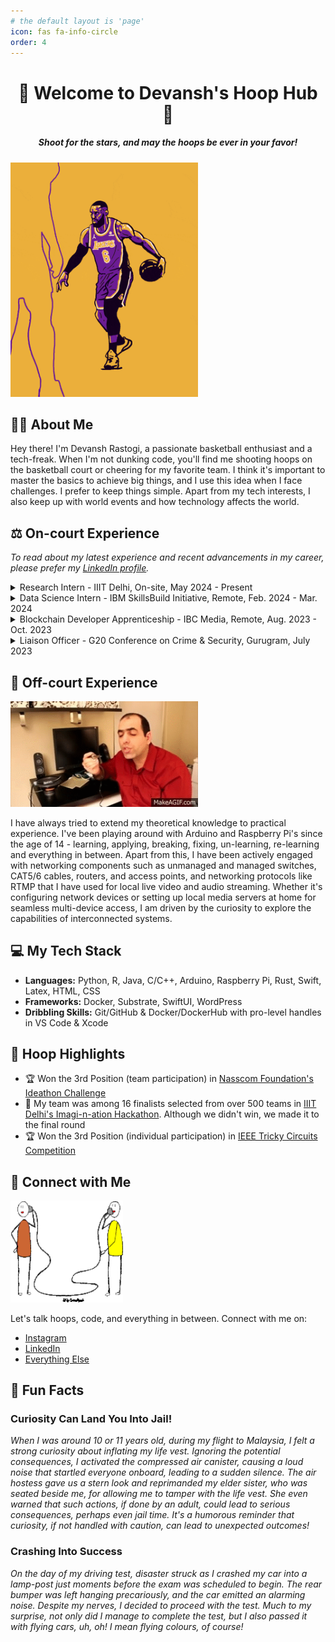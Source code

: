 ```yaml
---
# the default layout is 'page'
icon: fas fa-info-circle
order: 4
---
```


<!-- > Add Markdown syntax content to file `_tabs/about.md`{: .filepath } and it will show up on this page.
{: .prompt-tip }
-->

<!-- Project Title -->
<h1 align="center">🏀 Welcome to Devansh's Hoop Hub 🏀</h1>

<!-- Project Description -->
<h5 align="center"><i>Shoot for the stars, and may the hoops be ever in your favor!</i></h5>

<!-- Preview Image/Animation -->
<img src="/assets/about_assets/meMissingShotsAndHints.gif" alt="Basketball Animation" width="300"/>

<!-- About Me -->
## 🙋‍♂️ About Me

Hey there! I'm Devansh Rastogi, a passionate basketball enthusiast and a tech-freak. When I'm not dunking code, you'll find me shooting hoops on the basketball court or cheering for my favorite team. I think it's important to master the basics to achieve big things, and I use this idea when I face challenges. I prefer to keep things simple. Apart from my tech interests, I also keep up with world events and how technology affects the world.
<!--I like to work in solitude as well as in team/groups but I think that progress happens in solitude - when your are just with yourself -->

<!-- On-court Experience -->
## ⚖️ On-court Experience

*To read about my latest experience and recent advancements in my career, please prefer my [LinkedIn profile](https://linkedin.com/in/rastogidevansh).*

<details>
<summary>Research Intern - IIIT Delhi, On-site, May 2024 - Present</summary>
<br> - Worked in the Networked Systems and Security Lab
<br> - Gained practical insights into the network traffic patterns generated while AI & ML model training
<br> - Learned to interpret the results of the analysis and presented them effectively
<br><br>
</details>

<details>
<summary>Data Science Intern - IBM SkillsBuild Initiative, Remote, Feb. 2024 - Mar. 2024</summary>
<br> - Acquired sound technical knowledge of data cleaning and preparation, statistical analysis and data visualization
<br> - Tested this knowledge on the analysis of a real-world project through a case-study
<br> - Learned to interpret the results of the analysis and presented them effectively
<br><br>
</details>

<details>
<summary>Blockchain Developer Apprenticeship - IBC Media, Remote, Aug. 2023 - Oct. 2023</summary>
<br> - Acquired good working knowledge of the Rust programming language and the Substrate framework
<br> - Developed a blockchain-based decentralized application (dApp) on Polkadot
<br> - Keenly absorbed smart contract intricacies and consensus mechanisms
<br><br>
</details>

<details>
<summary>Liaison Officer - G20 Conference on Crime & Security, Gurugram, July 2023</summary>
<br> - Facilitated collaboration among G20 nations’ representatives
<br> - Ensured seamless communication on emerging NFT, AI, and Metaverse challenges
<br> - Fostered collective strategies for global crime and security
<br><br>
</details>

<!-- Off-court Experience -->
## 🏡 Off-court Experience

<img src="/assets/about_assets/thatsHowIDoIT.gif" alt="My fav experimentalist" width="300"/>

I have always tried to extend my theoretical knowledge to practical experience. I've been playing around with Arduino and Raspberry Pi's since the age of 14 - learning, applying, breaking, fixing, un-learning, re-learning and everything in between. Apart from this, I have been actively engaged with networking components such as unmanaged and managed switches, CAT5/6 cables, routers, and access points, and networking protocols like RTMP that I have used for local live video and audio streaming. Whether it's configuring network devices or setting up local media servers at home for seamless multi-device access, I am driven by the curiosity to explore the capabilities of interconnected systems.

<!-- My Tech Stack -->
## 💻 My Tech Stack

- **Languages:** Python, R, Java, C/C++, Arduino, Raspberry Pi, Rust, Swift, Latex, HTML, CSS
- **Frameworks:** Docker, Substrate, SwiftUI, WordPress
- **Dribbling Skills:** Git/GitHub & Docker/DockerHub with pro-level handles in VS Code & Xcode

<!-- Hoop Highlights -->
## 🏀 Hoop Highlights

- 🏆 Won the 3rd Position (team participation) in [Nasscom Foundation's Ideathon Challenge](/assets/about_assets/nasscomFoundation3rdPosition.jpg)
- 🌟 My team was among 16 finalists selected from over 500 teams in [IIIT Delhi's Imagi-n-ation Hackathon](/assets/about_assets/iiitdImaginationHackathon_WithCertificate.png). Although we didn't win, we made it to the final round
- 🏆 Won the 3rd Position (individual participation) in [IEEE Tricky Circuits Competition](/assets/about_assets/ieeeTrickyCircuits3rdPosition.pdf)

<!-- Connect with Me -->
## 🤝 Connect with Me

<img src="/assets/about_assets/connectWithMe.png" alt="Eavesdropping" width="180"/>

Let's talk hoops, code, and everything in between. Connect with me on:

- [Instagram](https://instagram.com/r6.devansh)
- [LinkedIn](https://www.linkedin.com/in/rastogidevansh)
- [Everything Else](https://www.linktr.ee/rastogidevansh)

<!-- Fun Fact -->
## 🎉 Fun Facts
<!--  About The *hello* World Around Me -->

### Curiosity Can Land You Into Jail!

*When I was around 10 or 11 years old, during my flight to Malaysia, I felt a strong curiosity about inflating my life vest. Ignoring the potential consequences, I activated the compressed air canister, causing a loud noise that startled everyone onboard, leading to a sudden silence. The air hostess gave us a stern look and reprimanded my elder sister, who was seated beside me, for allowing me to tamper with the life vest. She even warned that such actions, if done by an adult, could lead to serious consequences, perhaps even jail time. It's a humorous reminder that curiosity, if not handled with caution, can lead to unexpected outcomes!*

<!-- I am unable to hyperlink this - Read full story [here](/_posts/2024-01-31-Curiosity-Can-Land-You-Into-Jail.md) -->

### Crashing Into Success

*On the day of my driving test, disaster struck as I crashed my car into a lamp-post just moments before the exam was scheduled to begin. The rear bumper was left hanging precariously, and the car emitted an alarming noise. Despite my nerves, I decided to proceed with the test. Much to my surprise, not only did I manage to complete the test, but I also passed it with flying cars, uh, oh! I mean flying colours, of course!*

<!-- I am unable to hyperlink this - Read full story [here](/_posts/2024-04-01-Crashing-Into-Success.md) -->

<!-- Did you know? The first basketball game was played with a soccer ball and two peach baskets. Talk about a slam dunk in creativity! -->

